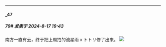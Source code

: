﻿
*****

####  _47  
##### 79#       发表于 2024-8-17 19:43

南方一直有云，终于把上周拍的流星雨 x トトリ修了出来。
<img src="https://p.sda1.dev/19/5e08a3ac0448f6d4b20a44f6e268199b/image.jpg" referrerpolicy="no-referrer">

